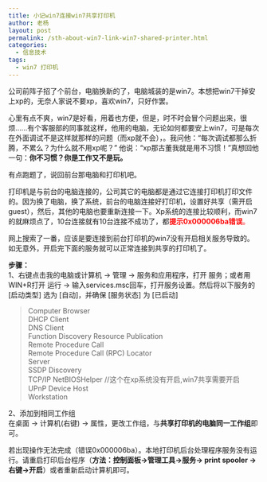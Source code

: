 ```yaml
---
title: 小记win7连接win7共享打印机
author: 老杨
layout: post
permalink: /sth-about-win7-link-win7-shared-printer.html
categories:
  - 信息技术
tags:
  - win7 打印机
---
```

公司前阵子招了个前台，电脑换新的了，电脑城装的是win7。本想把win7干掉安上xp的，无奈人家说不要xp，喜欢win7，只好作罢。  


  
心里有点不爽，win7是好看，用着也方便，但是，时不时会冒个问题出来，很烦……有个客服部的同事就这样，他用的电脑，无论如何都要安上win7，可是每次在外面调试不是这样就那样的问题（而xp就不会），。我问他：“每次调试都那么折腾，不累么？为什么就不用xp呢？” 他说：“xp那古董我就是用不习惯！”真想回他一句：**你不习惯？你是工作又不是玩。**

有点跑题了，说回前台那电脑和打印机吧。

打印机是与前台的电脑连接的，公司其它的电脑都是通过它连接打印机打印文件的。因为换了电脑，换了系统，前台的电脑连接好打印机，设置好共享（需开启guest），然后，其他的电脑也要重新连接一下。Xp系统的连接比较顺利，而win7的就麻烦点了，10台连接就有10台连接不成功了，都<span style="color: #ff0000;"><strong>提示0x000006ba错误</strong>。</span>

网上搜索了一番，应该是要连接到前台打印机的win7没有开启相关服务导致的。如无意外，开启完下面的服务就可以正常连接到共享的打印机了。

**步骤：**  
1、右键点击我的电脑或计算机 → 管理 → 服务和应用程序，打开 服务；或者用WIN+R打开 运行 → 输入services.msc回车，打开服务设置。然后将以下服务的 [启动类型] 选为 [自动]，并确保 [服务状态] 为 [已启动]

> Computer Browser  
> DHCP Client  
> DNS Client  
> Function Discovery Resource Publication  
> Remote Procedure Call  
> Remote Procedure Call (RPC) Locator  
> Server  
> SSDP Discovery  
> TCP/IP NetBIOSHelper //这个在xp系统没有开启,win7共享需要开启  
> UPnP Device Host  
> Workstation

2、添加到相同工作组  
在桌面 → 计算机(右键) → 属性，更改工作组，与**共享打印机的电脑同一工作组**即可。

若出现操作无法完成（错误0x000006ba）。本地打印机后台处理程序服务没有运行。请重启打印后台程序（**方法：控制面板→管理工具→服务→ print spooler →右键→开启**）或者重新启动计算机即可。